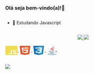 ### Olá seja bem-vindo(a)!👋
##
- 🌱 Estudando Javascript
##
<div align="center">
  <a href="https://github.com/Mauricio-cb">
  <img height="180em" src="https://github-readme-stats.vercel.app/api?username=Mauricio-cb&show_icons=true&theme=dracula&include_all_commits=true&count_private=true"/>
  <img height="180em" src="https://github-readme-stats.vercel.app/api/top-langs/?username=Mauricio-cb&layout=compact&langs_count=7&theme=dracula"/>
</div>

<div style="display: inline_block"><br>
  <img align="center" alt="Mauricio-Js" height="30" width="40" src="https://raw.githubusercontent.com/devicons/devicon/master/icons/javascript/javascript-plain.svg">
  <img align="center" alt="Mauricio-HTML" height="30" width="40" src="https://raw.githubusercontent.com/devicons/devicon/master/icons/html5/html5-original.svg">
  <img align="center" alt="Mauricio-CSS" height="30" width="40" src="https://raw.githubusercontent.com/devicons/devicon/master/icons/css3/css3-original.svg">
  <img align="center" alt="Mauricio-CSS" height="30" width="40" src="https://raw.githubusercontent.com/devicons/devicon/master/icons/java/java-original.svg">
</div>

  ##

  <div> 
  
  <a href="https://www.linkedin.com/in/mauricio-de-castro-82a58a197/" target="_blank"><img src="https://img.shields.io/badge/-LinkedIn-%230077B5?style=for-the-badge&logo=linkedin&logoColor=white" target="_blank"></a> 
